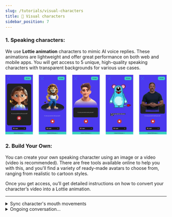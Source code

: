 ```yaml
---
slug: /tutorials/visual-characters
title: 🤖 Visual characters
sidebar_position: 7
---
```


### 1. Speaking characters:

We use **Lottie animation** characters to mimic AI voice replies. These animations are lightweight and offer great performance on both web and mobile apps. You will get access to 5 unique, high-quality speaking characters with transparent backgrounds for various use cases.

![ai_characters](/img/characterss.webp)

### 2. Build Your Own:

You can create your own speaking character using an image or a video (video is recommended). There are free tools available online to help you with this, and you'll find a variety of ready-made avatars to choose from, ranging from realistic to cartoon styles.


Once you get access, ou’ll get detailed instructions on how to convert your character’s video into a Lottie animation.

---

<details>
<summary>Sync character's mouth movements</summary>
1. Generate Speech Audio: Use OpenAI's TTS to convert text into speech mp3 audio.

2. Phoneme Timing: OpenAI TTS doesn’t directly provide phoneme timings, so you may need to analyze the audio using external libraries or phonetic analysis to extract this data.

3. Create Lottie Animations with Visemes: Create a Lottie animation with frames corresponding to different mouth shapes (visemes) for each phoneme (e.g., "AH", "EE", "M"). This requires either generating or obtaining animations for each phoneme or a representative subset.

4. Synchronize Audio and Animation: Match the extracted phoneme timing with the appropriate Lottie frame, using audio analysis to align the frames with the phonemes at the correct time.

ps:this technique is currently complex to implement within FlutterFlow,, but we may consider it in the future.

some refrences: [basic-lip-sync](https://www.youtube.com/watch?v=JTz5slARQpA&pp=ygUMI2xpcHNpbmd2aXJh), [dynamic-lottie](https://www.youtube.com/watch?v=XX8jwNNV0U0), [lottie-frames](https://github.com/xvrh/lottie-flutter/issues/164)

</details>
<details>
  <summary>Ongoing conversation...</summary>
    
    Since the OpenAI API is stateless, you can maintain an ongoing conversation with saved history by creating an assistant in the OpenAI dashboard. Then, you can access it via the API endpoint.
    
    more about assistants [in this video](https://www.youtube.com/watch?v=LQ5xtsp7gYo)

</details>